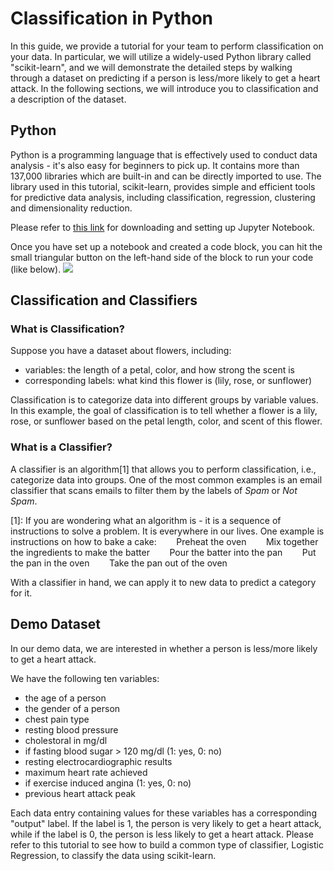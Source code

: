 # Classification in Python
In this guide, we provide a tutorial for your team to perform classification on your data. In particular, we will utilize a widely-used Python library called "scikit-learn", and we will demonstrate the detailed steps by walking through a dataset on predicting if a person is less/more likely to get a heart attack. In the following sections, we will introduce you to classification and a description of the dataset.

## Python
Python is a programming language that is effectively used to conduct data analysis - it's also easy for beginners to pick up. It contains more than 137,000 libraries which are built-in and can be directly imported to use. The library used in this tutorial, scikit-learn, provides simple and efficient tools for predictive data analysis, including classification, regression, clustering and dimensionality reduction.

Please refer to [this link](https://github.com/nmcdowell00/python_for_the_datajam#jupytrlab-and-andaconda) for downloading and setting up Jupyter Notebook.

Once you have set up a notebook and created a code block, you can hit the small triangular button on the left-hand side of the block to run your code (like below).
[![](https://cdn.glitch.global/91d27b43-3628-403c-9755-b2f6c8f75fbf/button.jpg?v=1671242043616)](http://https://cdn.glitch.global/91d27b43-3628-403c-9755-b2f6c8f75fbf/button.jpg?v=1671242043616)

## Classification and Classifiers
### What is Classification?
Suppose you have a dataset about flowers, including:
- variables: the length of a petal, color, and how strong the scent is
- corresponding labels: what kind this flower is (lily, rose, or sunflower)

Classification is to categorize data into different groups by variable values. In this example, the goal of classification is to tell whether a flower is a lily, rose, or sunflower based on the petal length, color, and scent of this flower.

### What is a Classifier?
A classifier is an algorithm[1] that allows you to perform classification, i.e., categorize data into groups. One of the most common examples is an email classifier that scans emails to filter them by the labels of *Spam* or *Not Spam*. 

[1]: If you are wondering what an algorithm is - it is a sequence of instructions to solve a problem. It is everywhere in our lives. One example is instructions on how to bake a cake:
&nbsp;&nbsp;&nbsp;&nbsp;&nbsp;&nbsp; Preheat the oven
&nbsp;&nbsp;&nbsp;&nbsp;&nbsp;&nbsp; Mix together the ingredients to make the batter
&nbsp;&nbsp;&nbsp;&nbsp;&nbsp;&nbsp; Pour the batter into the pan
&nbsp;&nbsp;&nbsp;&nbsp;&nbsp;&nbsp; Put the pan in the oven
&nbsp;&nbsp;&nbsp;&nbsp;&nbsp;&nbsp; Take the pan out of the oven

With a classifier in hand, we can apply it to new data to predict a category for it. 

## Demo Dataset
In our demo data, we are interested in whether a person is less/more likely to get a heart attack. 

We have the following ten variables:
- the age of a person
- the gender of a person
- chest pain type
- resting blood pressure
- cholestoral in mg/dl
- if fasting blood sugar > 120 mg/dl (1: yes, 0: no)
- resting electrocardiographic results
- maximum heart rate achieved
- if exercise induced angina (1: yes, 0: no)
- previous heart attack peak

Each data entry containing values for these variables has a corresponding "output" label. If the label is 1, the person is very likely to get a heart attack, while if the label is 0, the person is less likely to get a heart attack. Please refer to this tutorial to see how to build a common type of classifier, Logistic Regression, to classify the data using scikit-learn.
